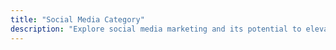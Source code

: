 ```yaml
---
title: "Social Media Category"
description: "Explore social media marketing and its potential to elevate your brand to new heights. Discover insights and innovative techniques to boost your online presence."
---
```

